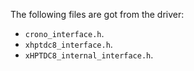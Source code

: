 
 The following files are got from the driver:
 - `crono_interface.h`.
 - `xhptdc8_interface.h`.
 - `xHPTDC8_internal_interface.h`.
